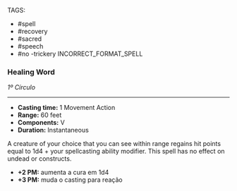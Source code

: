 TAGS:
- #spell
- #recovery
- #sacred
- #speech
- #no
-trickery
INCORRECT_FORMAT_SPELL
### Healing Word
*1º Círculo*
___
- **Casting time:** 1 Movement Action
- **Range:** 60 feet
- **Components:** V
- **Duration:** Instantaneous

A creature of your choice that you can see within range regains hit points equal to 1d4 + your spellcasting ability modifier. This spell has no effect on undead or constructs.

- **+2 PM:** aumenta a cura em 1d4
- **+3 PM:** muda o casting para reação
